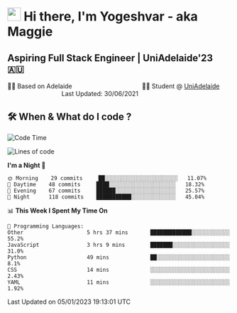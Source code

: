 <h1><img src="https://emojis.slackmojis.com/emojis/images/1531849430/4246/blob-sunglasses.gif?1531849430" width="30"/> Hi there, I'm Yogeshvar - aka Maggie</h1>

## Aspiring Full Stack Engineer | UniAdelaide'23 🇦🇺  
🏂🏻  Based on Adelaide &nbsp;&nbsp;&nbsp;&nbsp;&nbsp;&nbsp;&nbsp;&nbsp;&nbsp;&nbsp;&nbsp;&nbsp;&nbsp;&nbsp;&nbsp;&nbsp;&nbsp;&nbsp;&nbsp;&nbsp;&nbsp;&nbsp;&nbsp;&nbsp;&nbsp;&nbsp;&nbsp;&nbsp;&nbsp;&nbsp;&nbsp;&nbsp;&nbsp;&nbsp;&nbsp;&nbsp;&nbsp;&nbsp;&nbsp;👨‍💻 Student @ [UniAdelaide](https://www.adelaide.edu.au)   &nbsp;&nbsp;&nbsp;&nbsp;&nbsp;&nbsp;&nbsp;&nbsp;&nbsp;&nbsp;&nbsp;&nbsp;&nbsp;&nbsp;&nbsp;&nbsp;&nbsp;&nbsp;&nbsp;&nbsp;&nbsp;&nbsp;&nbsp;&nbsp;&nbsp;&nbsp;&nbsp;&nbsp;&nbsp;&nbsp;&nbsp;Last Updated: 30/06/2021

## 🛠 When & What do I code ?  

<!--START_SECTION:waka-->
![Code Time](http://img.shields.io/badge/Code%20Time-1%2C890%20hrs%2013%20mins-blue)

![Lines of code](https://img.shields.io/badge/From%20Hello%20World%20I%27ve%20Written-2%20Million%20lines%20of%20code-blue)

**I'm a Night 🦉** 

```text
🌞 Morning    29 commits     ██░░░░░░░░░░░░░░░░░░░░░░░   11.07% 
🌆 Daytime    48 commits     ████░░░░░░░░░░░░░░░░░░░░░   18.32% 
🌃 Evening    67 commits     ██████░░░░░░░░░░░░░░░░░░░   25.57% 
🌙 Night      118 commits    ███████████░░░░░░░░░░░░░░   45.04%

```


📊 **This Week I Spent My Time On** 

```text
💬 Programming Languages: 
Other                    5 hrs 37 mins       █████████████░░░░░░░░░░░░   55.2% 
JavaScript               3 hrs 9 mins        ███████░░░░░░░░░░░░░░░░░░   31.0% 
Python                   49 mins             ██░░░░░░░░░░░░░░░░░░░░░░░   8.1% 
CSS                      14 mins             ░░░░░░░░░░░░░░░░░░░░░░░░░   2.43% 
YAML                     11 mins             ░░░░░░░░░░░░░░░░░░░░░░░░░   1.92%

```


 Last Updated on 05/01/2023 19:13:01 UTC
<!--END_SECTION:waka-->
